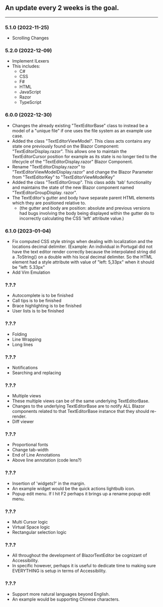 ## An update every 2 weeks is the goal.

---

### 5.1.0 (2022-11-25)
- Scrolling Changes

### 5.2.0 (2022-12-09)
- Implement ILexers
- This includes:
    - C#
    - CSS
    - F#
    - HTML
    - JavaScript
    - Razor
    - TypeScript

### 6.0.0 (2022-12-30)
- Changes the already existing "TextEditorBase" class to instead be a model of a "unique file" if one uses the file system as an example use case.
- Added the class "TextEditorViewModel". This class acts contains any state one previously found on the Blazor Component: "TextEditorDisplay.razor". This allows one to maintain the TextEditorCursor position for example as its state is no longer tied to the lifecycle of the "TextEditorDisplay.razor" Blazor Component.
- Rename "TextEditorDisplay.razor" to "TextEditorViewModelDisplay.razor" and change the Blazor Parameter from "TextEditorKey" to "TextEditorViewModelKey"
- Added the class "TextEditorGroup". This class adds 'tab' functionality and maintains the state of the new Blazor component named "TextEditorGroupDisplay. razor".
- The TextEditor's gutter and body have separate parent HTML elements which they are positioned relative to.
    - (the gutter and body are position: absolute and previous versions had bugs involving the body being displayed within the gutter do to incorrectly calculating the CSS 'left' attribute value.)

### 6.1.0 (2023-01-04)
- Fix computed CSS style strings when dealing with localization and the locations decimal delimiter. (Example: An individual in Portugal did not have the text editor render correctly because the interpolated string did a .ToString() on a double with his local decimal delimiter. So the HTML element had a style attribute with value of "left: 5,33px" when it should be "left: 5.33px"
- Add Vim Emulation

### ?.?.?
- Autocomplete is to be finished
- Call tips is to be finished
- Brace highlighting is to be finished
- User lists is to be finished

### ?.?.?
- Folding
- Line Wrapping
- Long lines

### ?.?.?
- Notifications
- Searching and replacing

### ?.?.?
- Multiple views
- These multiple views can be of the same underlying TextEditorBase.
- Changes to the underlying TextEditorBase are to notify ALL Blazor components related to that TextEditorBase instance that they should re-render.
- Diff viewer

### ?.?.?
- Proportional fonts
- Change tab-width
- End of Line Annotations
- Above line annotation (code lens?)

### ?.?.?
- Insertion of 'widgets?' in the margin.
- An example widget would be the quick actions lightbulb icon.
- Popup edit menu. If I hit F2 perhaps it brings up a rename popup edit menu.

### ?.?.?
- Multi Cursor logic
- Virtual Space logic
- Rectangular selection logic
    
### ?.?.?
- All throughout the development of BlazorTextEditor be cognizant of Accessibility.
- In specific however, perhaps it is useful to dedicate time to making sure EVERYTHING is setup in terms of Accessibility.
    
### ?.?.?
- Support more natural languages
    beyond English.
- An example would be supporting
    Chinese characters.
